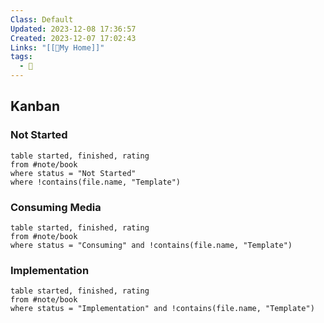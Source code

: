 ```yaml
---
Class: Default
Updated: 2023-12-08 17:36:57
Created: 2023-12-07 17:02:43
Links: "[[🏡My Home]]"
tags:
  - 📖
---
```



## Kanban

### Not Started
```dataview
table started, finished, rating
from #note/book 
where status = "Not Started"
where !contains(file.name, "Template")
```

### Consuming Media
```dataview
table started, finished, rating
from #note/book 
where status = "Consuming" and !contains(file.name, "Template")
```

### Implementation
```dataview
table started, finished, rating
from #note/book 
where status = "Implementation" and !contains(file.name, "Template")
```
